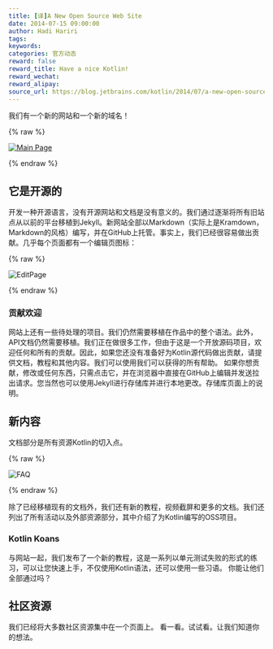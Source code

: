 ```yaml
---
title: [译]A New Open Source Web Site
date: 2014-07-15 09:00:00
author: Hadi Hariri
tags:
keywords:
categories: 官方动态
reward: false
reward_title: Have a nice Kotlin!
reward_wechat:
reward_alipay:
source_url: https://blog.jetbrains.com/kotlin/2014/07/a-new-open-source-web-site/
---
```


我们有一个新的网站和一个新的域名！

{% raw %}
<p><a href="http://kotlinlang.org"><img alt="Main Page" class="aligncenter size-full wp-image-1585" data-recalc-dims="1" src="https://i2.wp.com/blog.jetbrains.com/kotlin/files/2014/07/kotlin.png?resize=633%2C335&amp;ssl=1"/></a></p>
{% endraw %}

## 它是开源的

开发一种开源语言，没有开源网站和文档是没有意义的。我们通过逐渐将所有旧站点从以前的平台移植到Jekyll。新网站全部以Markdown（实际上是Kramdown，Markdown的风格）编写，并在GitHub上托管。事实上，我们已经很容易做出贡献。几乎每个页面都有一个编辑页图标：

{% raw %}
<p><img alt="EditPage" class="aligncenter size-full wp-image-1562" data-recalc-dims="1" src="https://i0.wp.com/blog.jetbrains.com/kotlin/files/2014/07/EditPage.png?resize=314%2C149&amp;ssl=1"/></p>
{% endraw %}

### 贡献欢迎

网站上还有一些待处理的项目。我们仍然需要移植在作品中的整个语法。此外，API文档仍然需要移植。我们正在做很多工作，但由于这是一个开放源码项目，欢迎任何和所有的贡献。因此，如果您还没有准备好为Kotlin源代码做出贡献，请提供文档，教程和其他内容。我们可以使用我们可以获得的所有帮助。
如果你想贡献，修改或任何东西，只需点击它，并在浏览器中直接在GitHub上编辑并发送拉出请求。您当然也可以使用Jekyll进行存储库并进行本地更改。存储库页面上的说明。
## 新内容

文档部分是所有资源Kotlin的切入点。

{% raw %}
<p><img alt="FAQ" class="aligncenter size-full wp-image-1564" data-recalc-dims="1" src="https://i1.wp.com/blog.jetbrains.com/kotlin/files/2014/07/faq.png?resize=640%2C314&amp;ssl=1"/></p>
{% endraw %}

除了已经移植现有的文档外，我们还有新的教程，视频截屏和更多的文档。我们还列出了所有活动以及外部资源部分，其中介绍了为Kotlin编写的OSS项目。
### Kotlin Koans

与网站一起，我们发布了一个新的教程，这是一系列以单元测试失败的形式的练习，可以让您快速上手，不仅使用Kotlin语法，还可以使用一些习语。
你能让他们全部通过吗？
## 社区资源

我们已经将大多数社区资源集中在一个页面上。
看一看。试试看。让我们知道你的想法。
